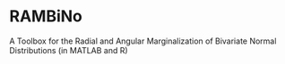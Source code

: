 # RAMBiNo
A Toolbox for the Radial and Angular Marginalization of Bivariate Normal Distributions (in MATLAB and R)

